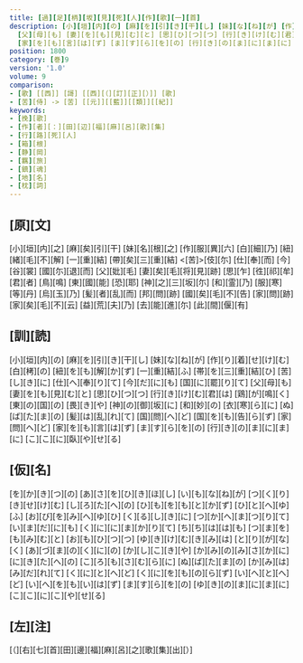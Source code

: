 ```yaml
---
title: [過][足][柄][坂][見][死][人][作][歌][一][首]
description: [小][垣][内][の] [麻][を][引][き][干][し] [妹][な][ね][が] [作][り][着][せ][け][む] [白][栲][の] [紐][を][も][解][か][ず] [一][重][結][ふ] [帯][を][三][重][結][ひ] [苦][し][き][に] [仕][へ][奉][り][て] [今][だ][に][も] [国][に][罷][り][て]
  [父][母][も] [妻][を][も][見][む][と] [思][ひ][つ][つ] [行][き][け][む][君][は] [鶏][が][鳴][く] [東][の][国][の] [畏][き][や] [神][の][御][坂][に] [和][妙][の] [衣][寒][ら][に] [ぬ][ば][た][ま][の] [髪][は][乱][れ][て] [国][問][へ][ど] [国][を][も][告][ら][ず] [家][問][へ][ど]
  [家][を][も][言][は][ず] [ま][す][ら][を][の] [行][き][の][ま][に][ま][に] [こ][こ][に][臥][や][せ][る]
position: 1800
category: [巻]9
version: '1.0'
volume: 9
comparison:
- [歌] [[西]] [謌] [[西][（][訂][正][）]] [歌]
- [苦][侍] -> [苦] [[元]][[藍]][[類]][[紀]]
keywords:
- [挽][歌]
- [作][者][：][田][辺][福][麻][呂][歌][集]
- [行][路][死][人]
- [箱][根]
- [静][岡]
- [羈][旅]
- [鎮][魂]
- [地][名]
- [枕][詞]
---
```


## [原][文]

[小][垣][内][之] [麻][矣][引][干] [妹][名][根][之] [作][服][異][六] [白][細][乃] [紐][緒][毛][不][解] [一][重][結] [帶][矣][三][重][結] <[苦]>[伎][尓] [仕][奉][而] [今][谷][裳] [國][尓][退][而] [父][妣][毛] [妻][矣][毛][将][見][跡] [思][乍] [徃][祁][牟][君][者] [鳥][鳴] [東][國][能] [恐][耶] [神][之][三][坂][尓] [和][霊][乃] [服][寒][等][丹] [烏][玉][乃] [髪][者][乱][而] [邦][問][跡] [國][矣][毛][不][告] [家][問][跡] [家][矣][毛][不][云] [益][荒][夫][乃] [去][能][進][尓] [此][間][偃][有]

## [訓][読]

[小][垣][内][の] [麻][を][引][き][干][し] [妹][な][ね][が] [作][り][着][せ][け][む] [白][栲][の] [紐][を][も][解][か][ず] [一][重][結][ふ] [帯][を][三][重][結][ひ] [苦][し][き][に] [仕][へ][奉][り][て] [今][だ][に][も] [国][に][罷][り][て] [父][母][も] [妻][を][も][見][む][と] [思][ひ][つ][つ] [行][き][け][む][君][は] [鶏][が][鳴][く] [東][の][国][の] [畏][き][や] [神][の][御][坂][に] [和][妙][の] [衣][寒][ら][に] [ぬ][ば][た][ま][の] [髪][は][乱][れ][て] [国][問][へ][ど] [国][を][も][告][ら][ず] [家][問][へ][ど] [家][を][も][言][は][ず] [ま][す][ら][を][の] [行][き][の][ま][に][ま][に] [こ][こ][に][臥][や][せ][る]

## [仮][名]

[を][か][き][つ][の] [あ][さ][を][ひ][き][ほ][し] [い][も][な][ね][が] [つ][く][り][き][せ][け][む] [し][ろ][た][へ][の] [ひ][も][を][も][と][か][ず] [ひ][と][へ][ゆ][ふ] [お][び][を][み][へ][ゆ][ひ] [く][る][し][き][に] [つ][か][へ][ま][つ][り][て] [い][ま][だ][に][も] [く][に][に][ま][か][り][て] [ち][ち][は][は][も] [つ][ま][を][も][み][む][と] [お][も][ひ][つ][つ] [ゆ][き][け][む][き][み][は] [と][り][が][な][く] [あ][づ][ま][の][く][に][の] [か][し][こ][き][や] [か][み][の][み][さ][か][に] [に][き][た][へ][の] [こ][ろ][も][さ][む][ら][に] [ぬ][ば][た][ま][の] [か][み][は][み][だ][れ][て] [く][に][と][へ][ど] [く][に][を][も][の][ら][ず] [い][へ][と][へ][ど] [い][へ][を][も][い][は][ず] [ま][す][ら][を][の] [ゆ][き][の][ま][に][ま][に] [こ][こ][に][こ][や][せ][る]

## [左][注]

[（][右][七][首][田][邊][福][麻][呂][之][歌][集][出][）]
